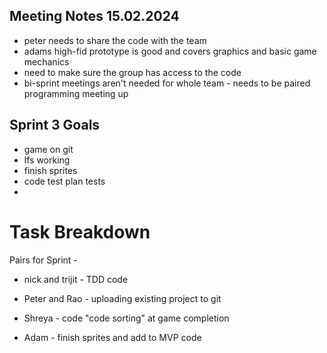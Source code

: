 ## Meeting Notes 15.02.2024
 - peter needs to share the code with the team
 - adams high-fid prototype is good and covers graphics and basic game mechanics
 - need to make sure the group has access to the code
 - bi-sprint meetings aren't needed for whole team - needs to be paired programming meeting up


## Sprint 3 Goals

 - game on git
 - lfs working
 - finish sprites
 - code test plan tests
 - 


# Task Breakdown

Pairs for Sprint -
 - nick and trijit - TDD code
 - Peter and Rao - uploading existing project to git

 - Shreya - code "code sorting" at game completion
 - Adam - finish sprites and add to MVP code

